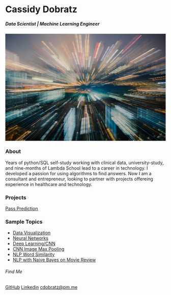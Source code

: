 # Cassidy Dobratz 
##### Data Scientist | Machine Learning Engineer


<img src="/Images/chuttersnap-776317-unsplash.jpg" align="center" width="750px">



### About
Years of python/SQL self-study working with clinical data, university-study, and nine-months of Lambda School lead to a career in technology. I developed a passion for using algorithms to find answers. Now I am a consultant and entrepreneur, looking to partner with projects offereing experience in healthcare and technology. 

### Projects
[Pass Prediction](https://colab.research.google.com/drive/1U9v09X9u5eZIJ5o91Gmpzy_UTb6PTHmY)
### Sample Topics 
* [Data Visualization](https://colab.research.google.com/drive/1nFsPuB0-otgK73qAiTzQKZ9_bNvrkbFi)
* [Neural Networks](https://colab.research.google.com/drive/1pVaqqtwOspvFlo2-t91GCcAkEeZoFvNp)
* [Deep Learning/CNN](https://colab.research.google.com/drive/162Q7sfbJLHUrCt8RTWQMNB6614mWpemv)
* [CNN Image Max Pooling](https://colab.research.google.com/drive/1D1JsLCfaPRfDR44kkmc2fSZKHD8SHQZO)
* [NLP Word Similarity](https://colab.research.google.com/drive/1tR16QL1niMGTnprVcGVGl-0NRoFKL5uK)
* [NLP with Naive Bayes on Movie Review](https://colab.research.google.com/drive/1xtFIeiNCjp3r_CFzrmtFoPz7VUs5BaTB)


###### Find Me
[GitHub](https://www.github.com/acudoc)
[Linkedin](https://www.linkedin.com/in/cassidydobratz/)
<cdobratz@pm.me>
